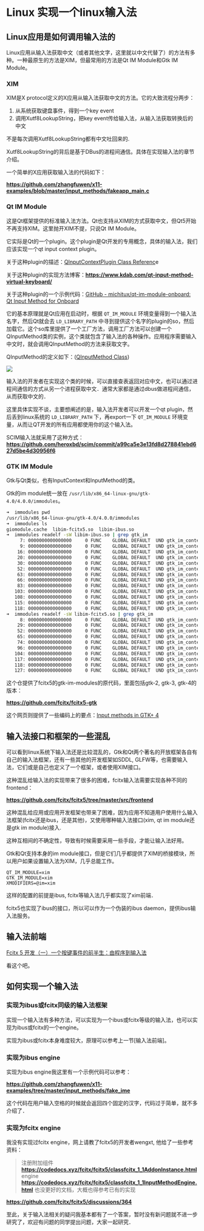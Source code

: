 # Linux 实现一个linux输入法

## Linux应用是如何调用输入法的

Linux应用从输入法获取中文（或者其他文字，这里就以中文代替了）的方法有多种。一种最原生的方法是XIM，但最常用的方法是Qt IM Module和Gtk IM Module。

### XIM

XIM是X protocol定义的X应用从输入法获取中文的方法。它的大致流程分两步：

1. 从系统获取键盘事件，得到一个key event
2. 调用Xutf8LookupString，把key event传给输入法，从输入法获取转换后的中文

不是每次调用Xutf8LookupString都有中文吐回来的.

Xutf8LookupString的背后是基于DBus的进程间通信。具体在实现输入法的章节介绍。

一个简单的X应用获取输入法的代码如下：

[**https://****github.com/zhangfuwen/x****11-examples/blob/master/input_methods/fakeapp_main.c**](https://link.zhihu.com/?target=https%3A//github.com/zhangfuwen/x11-examples/blob/master/input_methods/fakeapp_main.c)

### Qt IM Module

这是Qt框架提供的标准输入法方法。Qt也支持从XIM的方式获取中文，但Qt5开始不再支持XIM。这里抛开XIM不提，只说Qt IM Module。

它实际是Qt的一个plugin。这个plugin是Qt开发的专用概念，具体的输入法，我们应该实现一个qt input context plugin。

关于这种plugin的描述：[QInputContextPlugin Class Referenc](https://link.zhihu.com/?target=http%3A//fiona.dmcs.p.lodz.pl/po/qt-tutorial/docs/qt/qinputcontextplugin.html)e

关于这种plugin的实现方法博客：[**https://www.****kdab.com/qt-input-metho****d-virtual-keyboard/**](https://link.zhihu.com/?target=https%3A//www.kdab.com/qt-input-method-virtual-keyboard/)

关于这种plugin的一个示例代码：[GitHub - michitux/qt-im-module-onboard: Qt Input Method for Onboard](https://link.zhihu.com/?target=https%3A//github.com/michitux/qt-im-module-onboard)

它的基本原理就是Qt应用在启动时，根据 `QT_IM_MODULE` 环境变量得到一个输入法名字，然后Qt就会去 `LD_LIBRARY_PATH` 中寻到提供这个名字的plugin的so，然后加载它。这个so库里提供了一个工厂方法，调用工厂方法可以创建一个QInputMethod类的实例，这个类就包含了输入法的各种操作。应用程序需要输入中文时，就会调用QInputMethod的方法来获取文字。

QInputMethod的定义如下：([QInputMethod Class](https://link.zhihu.com/?target=https%3A//doc.qt.io/qt-5/qinputmethod.html))


![](assets/20211103_174554_image.png)

输入法的开发者在实现这个类的时候，可以直接查表返回对应中文，也可以通过进程间通信的方式从另一个进程获取中文．通常大家都是通过dbus做进程间通信，从而获取中文的．

这里具体实现不谈，主要想阐述的是，输入法开发者可以开发一个qt plugin，然后丢到linux系统的 `LD_LIBRARY_PATH` 下，再export一下 `QT_IM_MODULE` 环境变量，从而让QT开发的所有应用都使用你的这个输入法。

SCIM输入法就采用了这种方式：[**https://****github.com/heroxbd/scim****/commit/a99ca5e3e13fd8d278841ebd627d5be4d30956f6**](https://link.zhihu.com/?target=https%3A//github.com/heroxbd/scim/commit/a99ca5e3e13fd8d278841ebd627d5be4d30956f6)

### GTK IM Module

Gtk与Qt类似，也有InputContext和InputMethod的类。

Gtk的im module统一放在 `/usr/lib/x86_64-linux-gnu/gtk-4.0/4.0.0/immodules`。

```bash
➜  immodules pwd
/usr/lib/x86_64-linux-gnu/gtk-4.0/4.0.0/immodules
➜  immodules ls
giomodule.cache  libim-fcitx5.so  libim-ibus.so
➜  immodules readelf -sW libim-ibus.so | grep gtk_im
     7: 0000000000000000     0 FUNC    GLOBAL DEFAULT  UND gtk_im_context_simple_add_table
     9: 0000000000000000     0 FUNC    GLOBAL DEFAULT  UND gtk_im_context_filter_keypress
    16: 0000000000000000     0 FUNC    GLOBAL DEFAULT  UND gtk_im_context_set_cursor_location
    20: 0000000000000000     0 FUNC    GLOBAL DEFAULT  UND gtk_im_context_filter_key
    30: 0000000000000000     0 FUNC    GLOBAL DEFAULT  UND gtk_im_context_simple_new
    52: 0000000000000000     0 FUNC    GLOBAL DEFAULT  UND gtk_im_context_get_type
    63: 0000000000000000     0 FUNC    GLOBAL DEFAULT  UND gtk_im_context_reset
    66: 0000000000000000     0 FUNC    GLOBAL DEFAULT  UND gtk_im_context_focus_out
    83: 0000000000000000     0 FUNC    GLOBAL DEFAULT  UND gtk_im_context_set_use_preedit
   103: 0000000000000000     0 FUNC    GLOBAL DEFAULT  UND gtk_im_context_set_surrounding_with_selection
   108: 0000000000000000     0 FUNC    GLOBAL DEFAULT  UND gtk_im_context_simple_get_type
   115: 0000000000000000     0 FUNC    GLOBAL DEFAULT  UND gtk_im_context_focus_in
   118: 0000000000000000     0 FUNC    GLOBAL DEFAULT  UND gtk_im_context_set_client_widget
➜  immodules readelf -sW libim-fcitx5.so | grep gtk_im 
     8: 0000000000000000     0 FUNC    GLOBAL DEFAULT  UND gtk_im_context_filter_keypress
    29: 0000000000000000     0 FUNC    GLOBAL DEFAULT  UND gtk_im_context_reset
    52: 0000000000000000     0 FUNC    GLOBAL DEFAULT  UND gtk_im_context_focus_out
    65: 0000000000000000     0 FUNC    GLOBAL DEFAULT  UND gtk_im_context_get_preedit_string
    74: 0000000000000000     0 FUNC    GLOBAL DEFAULT  UND gtk_im_context_set_cursor_location
    96: 0000000000000000     0 FUNC    GLOBAL DEFAULT  UND gtk_im_context_set_use_preedit
   104: 0000000000000000     0 FUNC    GLOBAL DEFAULT  UND gtk_im_context_focus_in
   117: 0000000000000000     0 FUNC    GLOBAL DEFAULT  UND gtk_im_context_get_type
   118: 0000000000000000     0 FUNC    GLOBAL DEFAULT  UND gtk_im_context_set_surrounding
   127: 0000000000000000     0 FUNC    GLOBAL DEFAULT  UND gtk_im_context_simple_new
```

这个仓提供了fcitx5的gtk-im-modules的原代码，里面包括gtk-2, gtk-3, gtk-4的版本：

[**https://****github.com/fcitx/fcitx5****-gtk**](https://link.zhihu.com/?target=https%3A//github.com/fcitx/fcitx5-gtk)

这个网页则提供了一些编码上的要点：[Input methods in GTK+ 4](https://link.zhihu.com/?target=https%3A//blog.gtk.org/2018/03/06/input-methods-in-gtk-4/)

## 输入法接口和框架的一些混乱

可以看到linux系统下输入法还是比较混乱的，Gtk和Qt两个著名的开放框架各自有自己的输入法框架，还有一些其他的开发框架如SDDL, GLFW等，也需要输入法，它们或是自己也定义了一个框架，或者使用XIM接口。

这种混乱给输入法的实现带来了很多的困难，fcitx输入法需要实现各种不同的frontend：

[**https://****github.com/fcitx/fcitx5****/tree/master/src/frontend**](https://link.zhihu.com/?target=https%3A//github.com/fcitx/fcitx5/tree/master/src/frontend)

这种混乱给应用或应用开发框架也带来了困难，因为应用不知道用户使用什么输入法框架(fcitx还是ibus，还是其他)，又使用哪种输入法接口(xim, qt im module还是gtk im module)接入.

这种互相间的不确定性，导致有时候需要采用一些手段，才能让输入法好用。

Gtk和Qt支持本身的im module接口，但是它们几乎都提供了XIM的桥接模块，所以用户如果设置输入法为XIM，几乎总能工作。

```text
QT_IM_MODULE=xim
GTK_IM_MODULE=xim
XMODIFIERS=@im=xim
```

这样的配置的前提是ibus, fcitx等输入法几乎都实现了xim前端．

fcitx5也实现了ibus的接口，所以可以作为一个伪装的ibus daemon，提供ibus输入法服务。

## 输入法前端

[Fcitx 5 开发（一）一个按键事件的前半生：由程序到输入法](https://link.zhihu.com/?target=https%3A//www.csslayer.info/wordpress/fcitx-dev/fcitx5-dev-keyevent-from-app-to-fcitx/)

看这个吧。

## 如何实现一个输入法

### 实现为ibus或fcitx同级的输入法框架

实现一个输入法有多种方法，可以实现为一个ibus或fcitx等级的输入法，也可以实现为ibus或fcitx的一个engine。

实现为ibus或fcitx本身难度较大，原理可以参考上一节[输入法前端]。

### 实现为ibus engine

实现为ibus engine我这里有一个示例代码可以参考：

[**https://****github.com/zhangfuwen/x****11-examples/tree/master/input_methods/fake_ime**](https://link.zhihu.com/?target=https%3A//github.com/zhangfuwen/x11-examples/tree/master/input_methods/fake_ime)

这个代码在用户输入空格的时候就会返回四个固定的汉字，代码过于简单，就不多介绍了．

### 实现为fcitx engine

我没有实现过fcitx engine，网上请教了fcitx5的开发者wengxt, 他给了一些参考资料：

> 注册附加组件
> [**https://****codedocs.xyz/fcitx/fcit****x5/classfcitx_1_1AddonInstance.html**](https://link.zhihu.com/?target=https%3A//codedocs.xyz/fcitx/fcitx5/classfcitx_1_1AddonInstance.html)
> engine
> [**https://****codedocs.xyz/fcitx/fcit****x5/classfcitx_1_1InputMethodEngine.html**](https://link.zhihu.com/?target=https%3A//codedocs.xyz/fcitx/fcitx5/classfcitx_1_1InputMethodEngine.html)
> 也没更好的文档，大概也得参考已有的实现

[**https://****github.com/fcitx/fcitx5****/discussions/364**](https://link.zhihu.com/?target=https%3A//github.com/fcitx/fcitx5/discussions/364)

至此，关于输入法相关的疑问我基本都有了一个答案，暂时没有新问题就不进一步研究了，欢迎有问题的同学提出问题，大家一起研究．

